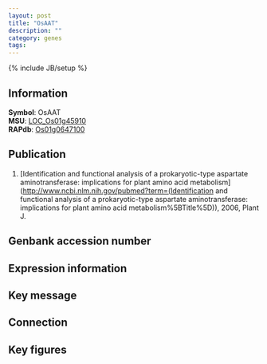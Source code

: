 ```yaml
---
layout: post
title: "OsAAT"
description: ""
category: genes
tags: 
---
```

{% include JB/setup %}

## Information
__Symbol__: OsAAT  
__MSU__: [LOC_Os01g45910](http://rice.plantbiology.msu.edu/cgi-bin/ORF_infopage.cgi?orf=LOC_Os01g45910)  
__RAPdb__: [Os01g0647100](http://rapdb.dna.affrc.go.jp/viewer/gbrowse_details/irgsp1?name=Os01g0647100)  

## Publication
1. [Identification and functional analysis of a prokaryotic-type aspartate aminotransferase: implications for plant amino acid metabolism](http://www.ncbi.nlm.nih.gov/pubmed?term=(Identification and functional analysis of a prokaryotic-type aspartate aminotransferase: implications for plant amino acid metabolism%5BTitle%5D)), 2006, Plant J.

## Genbank accession number

## Expression information

## Key message

## Connection

## Key figures


